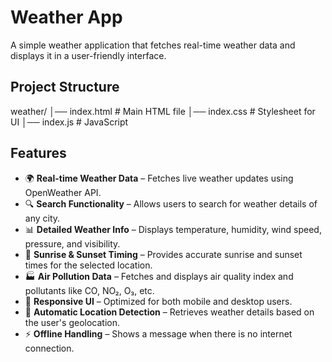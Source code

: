# Weather App

A simple weather application that fetches real-time weather data and displays it in a user-friendly interface.

## Project Structure

weather/
│── index.html # Main HTML file 
│── index.css # Stylesheet for UI 
│── index.js # JavaScript

## Features

- 🌍 **Real-time Weather Data** – Fetches live weather updates using OpenWeather API.  
- 🔍 **Search Functionality** – Allows users to search for weather details of any city.  
- 📊 **Detailed Weather Info** – Displays temperature, humidity, wind speed, pressure, and visibility.  
- 🌅 **Sunrise & Sunset Timing** – Provides accurate sunrise and sunset times for the selected location.  
- 🏭 **Air Pollution Data** – Fetches and displays air quality index and pollutants like CO, NO₂, O₃, etc.  
- 🎨 **Responsive UI** – Optimized for both mobile and desktop users.  
- 🔄 **Automatic Location Detection** – Retrieves weather details based on the user's geolocation.  
- ⚡ **Offline Handling** – Shows a message when there is no internet connection.  
